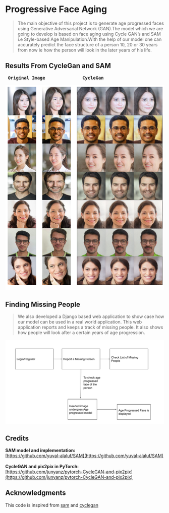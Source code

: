 # Progressive Face Aging
> The main  objective of this project is to generate age progressed faces using Generative Adversarial Network (GAN).The  model which we are going to develop is  based on face aging using Cycle GAN’s and SAM i.e Style-based Age Manipulation.With the help of our model one can  accurately predict the face structure of a person 10, 20 or 30 years from now ie how the person  will look in the later years of his life.

## Results From CycleGan and SAM
<pre>
 <b>Original Image              CycleGan                                  SAM </b>
</pre>

![](screenshots/image11.png)

## Finding Missing People
> We also developed a Django based web application to show case how our model can be used in a real world application. This web application reports and keeps a track of missing people. It also shows how people will look after a certain years of age progression.

![](screenshots/block.png)

## Credits
**SAM model and implementation:** <br>
[https://github.com/yuval-alaluf/SAM](https://github.com/yuval-alaluf/SAM)
<br><br>
**CycleGAN and pix2pix in PyTorch:** <br>
[https://github.com/junyanz/pytorch-CycleGAN-and-pix2pix](https://github.com/junyanz/pytorch-CycleGAN-and-pix2pix)

## Acknowledgments
This code is inspired from [sam](https://github.com/yuval-alaluf/SAM) and [cyclegan](https://github.com/junyanz/pytorch-CycleGAN-and-pix2pix)
